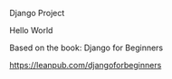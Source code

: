 Django Project

Hello World

Based on the book:
Django for Beginners

https://leanpub.com/djangoforbeginners
